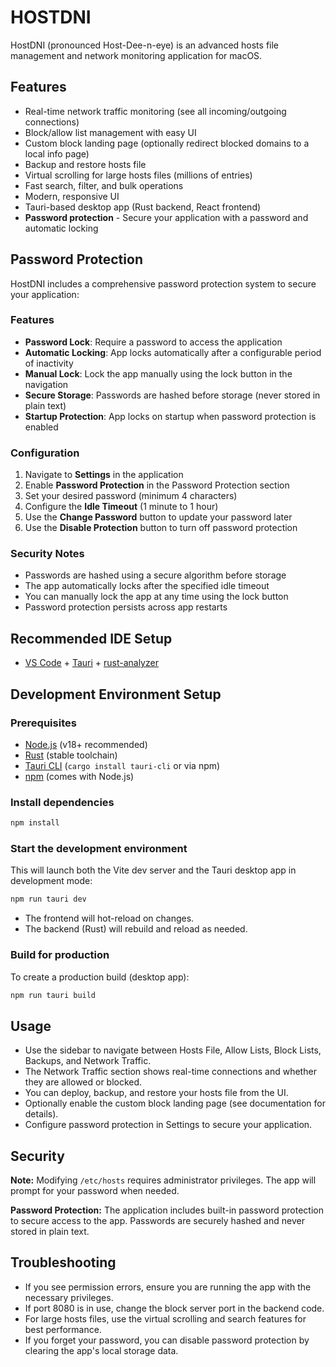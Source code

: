 # HOSTDNI

HostDNI (pronounced Host-Dee-n-eye) is an advanced hosts file management and network monitoring application for macOS.

## Features

- Real-time network traffic monitoring (see all incoming/outgoing connections)
- Block/allow list management with easy UI
- Custom block landing page (optionally redirect blocked domains to a local info page)
- Backup and restore hosts file
- Virtual scrolling for large hosts files (millions of entries)
- Fast search, filter, and bulk operations
- Modern, responsive UI
- Tauri-based desktop app (Rust backend, React frontend)
- **Password protection** - Secure your application with a password and automatic locking

## Password Protection

HostDNI includes a comprehensive password protection system to secure your application:

### Features
- **Password Lock**: Require a password to access the application
- **Automatic Locking**: App locks automatically after a configurable period of inactivity
- **Manual Lock**: Lock the app manually using the lock button in the navigation
- **Secure Storage**: Passwords are hashed before storage (never stored in plain text)
- **Startup Protection**: App locks on startup when password protection is enabled

### Configuration
1. Navigate to **Settings** in the application
2. Enable **Password Protection** in the Password Protection section
3. Set your desired password (minimum 4 characters)
4. Configure the **Idle Timeout** (1 minute to 1 hour)
5. Use the **Change Password** button to update your password later
6. Use the **Disable Protection** button to turn off password protection

### Security Notes
- Passwords are hashed using a secure algorithm before storage
- The app automatically locks after the specified idle timeout
- You can manually lock the app at any time using the lock button
- Password protection persists across app restarts

## Recommended IDE Setup

- [VS Code](https://code.visualstudio.com/) + [Tauri](https://marketplace.visualstudio.com/items?itemName=tauri-apps.tauri-vscode) + [rust-analyzer](https://marketplace.visualstudio.com/items?itemName=rust-lang.rust-analyzer)

## Development Environment Setup

### Prerequisites

- [Node.js](https://nodejs.org/) (v18+ recommended)
- [Rust](https://www.rust-lang.org/tools/install) (stable toolchain)
- [Tauri CLI](https://tauri.app/v1/guides/getting-started/prerequisites/) (`cargo install tauri-cli` or via npm)
- [npm](https://www.npmjs.com/) (comes with Node.js)

### Install dependencies

```bash
npm install
```

### Start the development environment

This will launch both the Vite dev server and the Tauri desktop app in development mode:

```bash
npm run tauri dev
```

- The frontend will hot-reload on changes.
- The backend (Rust) will rebuild and reload as needed.

### Build for production

To create a production build (desktop app):

```bash
npm run tauri build
```

## Usage

- Use the sidebar to navigate between Hosts File, Allow Lists, Block Lists, Backups, and Network Traffic.
- The Network Traffic section shows real-time connections and whether they are allowed or blocked.
- You can deploy, backup, and restore your hosts file from the UI.
- Optionally enable the custom block landing page (see documentation for details).
- Configure password protection in Settings to secure your application.

## Security

**Note:** Modifying `/etc/hosts` requires administrator privileges. The app will prompt for your password when needed.

**Password Protection:** The application includes built-in password protection to secure access to the app. Passwords are securely hashed and never stored in plain text.

## Troubleshooting

- If you see permission errors, ensure you are running the app with the necessary privileges.
- If port 8080 is in use, change the block server port in the backend code.
- For large hosts files, use the virtual scrolling and search features for best performance.
- If you forget your password, you can disable password protection by clearing the app's local storage data.
